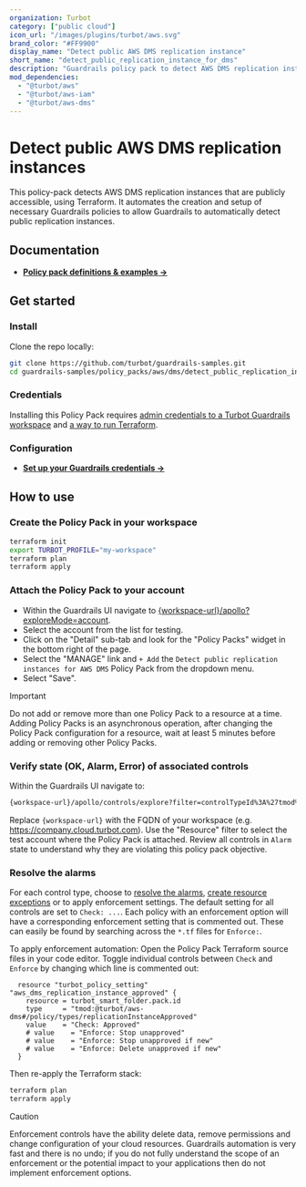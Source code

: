 ```yaml
---
organization: Turbot
category: ["public cloud"]
icon_url: "/images/plugins/turbot/aws.svg"
brand_color: "#FF9900"
display_name: "Detect public AWS DMS replication instance"
short_name: "detect_public_replication_instance_for_dms"
description: "Guardrails policy pack to detect AWS DMS replication instances that are publicly accessible."
mod_dependencies:
  - "@turbot/aws"
  - "@turbot/aws-iam"
  - "@turbot/aws-dms"
---
```


# Detect public AWS DMS replication instances

This policy-pack detects AWS DMS replication instances that are publicly accessible, using Terraform. It automates the creation and setup of necessary Guardrails policies to allow Guardrails to automatically detect public replication instances.

## Documentation

- **[Policy pack definitions & examples →](#)**

## Get started

### Install

Clone the repo locally:

```sh
git clone https://github.com/turbot/guardrails-samples.git
cd guardrails-samples/policy_packs/aws/dms/detect_public_replication_instance_for_dms
```

### Credentials

Installing this Policy Pack requires [admin credentials to a Turbot Guardrails workspace](https://turbot.com/guardrails/docs/guides/iam/access-keys) and [a way to run Terraform](https://turbot.com/guardrails/docs/7-minute-labs/terraform).

### Configuration

- **[Set up your Guardrails credentials →](https://turbot.com/guardrails/docs/7-minute-labs/cli#set-up-your-turbot-credentials)**

## How to use

### Create the Policy Pack in your workspace

```sh
terraform init
export TURBOT_PROFILE="my-workspace"
terraform plan
terraform apply
```

### Attach the Policy Pack to your account

- Within the Guardrails UI navigate to [{workspace-url}/apollo?exploreMode=account](#).
- Select the account from the list for testing.
- Click on the "Detail" sub-tab and look for the "Policy Packs" widget in the bottom right of the page.
- Select the "MANAGE" link and `+ Add` the `Detect public replication instances for AWS DMS` Policy Pack from the dropdown menu.
- Select "Save".

> [!IMPORTANT]
> Do not add or remove more than one Policy Pack to a resource at a time. Adding Policy Packs is an asynchronous operation, after changing the Policy Pack configuration for a resource, wait at least 5 minutes before adding or removing other Policy Packs.

### Verify state (OK, Alarm, Error) of associated controls

Within the Guardrails UI navigate to:

```sh
{workspace-url}/apollo/controls/explore?filter=controlTypeId%3A%27tmod%3A%40turbot%2Faws-dms%23%2Fcontrol%2Ftypes%2FreplicationInstanceApproved%27
```

Replace `{workspace-url}` with the FQDN of your workspace (e.g. <https://company.cloud.turbot.com>). Use the "Resource" filter to select the test account where the Policy Pack is attached. Review all controls in `Alarm` state to understand why they are violating this policy pack objective.

### Resolve the alarms

For each control type, choose to [resolve the alarms](https://turbot.com/guardrails/docs/guides/quick-actions), [create resource exceptions](https://turbot.com/guardrails/docs/getting-started/activity-exceptions#manual-policy-exceptions) or to apply enforcement settings. The default setting for all controls are set to `Check: ...`. Each policy with an enforcement option will have a corresponding enforcement setting that is commented out. These can easily be found by searching across the `*.tf` files for `Enforce:`.

To apply enforcement automation: Open the Policy Pack Terraform source files in your code editor. Toggle individual controls between `Check` and `Enforce` by changing which line is commented out:

```hcl
  resource "turbot_policy_setting" "aws_dms_replication_instance_approved" {
    resource = turbot_smart_folder.pack.id
    type     = "tmod:@turbot/aws-dms#/policy/types/replicationInstanceApproved"
    value    = "Check: Approved"
    # value    = "Enforce: Stop unapproved"
    # value    = "Enforce: Stop unapproved if new"
    # value    = "Enforce: Delete unapproved if new"
  }
```

Then re-apply the Terraform stack:

```sh
terraform plan
terraform apply
```

> [!CAUTION]
> Enforcement controls have the ability delete data, remove permissions and change configuration of your cloud resources. Guardrails automation is very fast and there is no undo; if you do not fully understand the scope of an enforcement or the potential impact to your applications then do not implement enforcement options.
